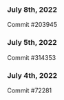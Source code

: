 ### July 8th, 2022

Commit #203945

### July 5th, 2022

Commit #314353


### July 4th, 2022

Commit #72281
